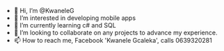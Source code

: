 - 👋 Hi, I’m @KwaneleG
- 👀 I’m interested in developing mobile apps
- 🌱 I’m currently learning c# and SQL
- 💞️ I’m looking to collaborate on any projects to advance my experience.
- 📫 How to reach me, Facebook 'Kwanele Gcaleka', calls 0639320281

<!---
KwaneleG/KwaneleG is a ✨ special ✨ repository because its `README.md` (this file) appears on your GitHub profile.
You can click the Preview link to take a look at your changes.
--->
